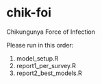 # chik-foi
Chikungunya Force of Infection




Please run in this order:
1.	model_setup.R
2.	report1_per_survey.R	
3.	report2_best_models.R

